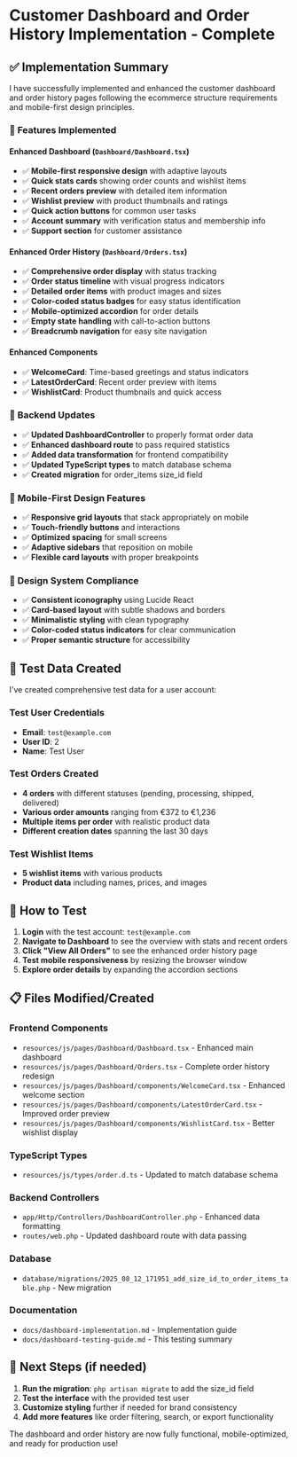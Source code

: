 # Customer Dashboard and Order History Implementation - Complete

## ✅ Implementation Summary

I have successfully implemented and enhanced the customer dashboard and order history pages following the ecommerce structure requirements and mobile-first design principles.

### 🎯 **Features Implemented**

#### **Enhanced Dashboard (`Dashboard/Dashboard.tsx`)**
- ✅ **Mobile-first responsive design** with adaptive layouts
- ✅ **Quick stats cards** showing order counts and wishlist items
- ✅ **Recent orders preview** with detailed item information
- ✅ **Wishlist preview** with product thumbnails and ratings
- ✅ **Quick action buttons** for common user tasks
- ✅ **Account summary** with verification status and membership info
- ✅ **Support section** for customer assistance

#### **Enhanced Order History (`Dashboard/Orders.tsx`)**
- ✅ **Comprehensive order display** with status tracking
- ✅ **Order status timeline** with visual progress indicators
- ✅ **Detailed order items** with product images and sizes
- ✅ **Color-coded status badges** for easy status identification
- ✅ **Mobile-optimized accordion** for order details
- ✅ **Empty state handling** with call-to-action buttons
- ✅ **Breadcrumb navigation** for easy site navigation

#### **Enhanced Components**
- ✅ **WelcomeCard**: Time-based greetings and status indicators
- ✅ **LatestOrderCard**: Recent order preview with items
- ✅ **WishlistCard**: Product thumbnails and quick access

### 🔧 **Backend Updates**
- ✅ **Updated DashboardController** to properly format order data
- ✅ **Enhanced dashboard route** to pass required statistics
- ✅ **Added data transformation** for frontend compatibility
- ✅ **Updated TypeScript types** to match database schema
- ✅ **Created migration** for order_items size_id field

### 📱 **Mobile-First Design Features**
- ✅ **Responsive grid layouts** that stack appropriately on mobile
- ✅ **Touch-friendly buttons** and interactions
- ✅ **Optimized spacing** for small screens
- ✅ **Adaptive sidebars** that reposition on mobile
- ✅ **Flexible card layouts** with proper breakpoints

### 🎨 **Design System Compliance**
- ✅ **Consistent iconography** using Lucide React
- ✅ **Card-based layout** with subtle shadows and borders
- ✅ **Minimalistic styling** with clean typography
- ✅ **Color-coded status indicators** for clear communication
- ✅ **Proper semantic structure** for accessibility

## 🧪 **Test Data Created**

I've created comprehensive test data for a user account:

### **Test User Credentials**
- **Email**: `test@example.com`
- **User ID**: 2
- **Name**: Test User

### **Test Orders Created**
- **4 orders** with different statuses (pending, processing, shipped, delivered)
- **Various order amounts** ranging from €372 to €1,236
- **Multiple items per order** with realistic product data
- **Different creation dates** spanning the last 30 days

### **Test Wishlist Items**
- **5 wishlist items** with various products
- **Product data** including names, prices, and images

## 🚀 **How to Test**

1. **Login** with the test account: `test@example.com`
2. **Navigate to Dashboard** to see the overview with stats and recent orders
3. **Click "View All Orders"** to see the enhanced order history page
4. **Test mobile responsiveness** by resizing the browser window
5. **Explore order details** by expanding the accordion sections

## 📋 **Files Modified/Created**

### **Frontend Components**
- `resources/js/pages/Dashboard/Dashboard.tsx` - Enhanced main dashboard
- `resources/js/pages/Dashboard/Orders.tsx` - Complete order history redesign
- `resources/js/pages/Dashboard/components/WelcomeCard.tsx` - Enhanced welcome section
- `resources/js/pages/Dashboard/components/LatestOrderCard.tsx` - Improved order preview
- `resources/js/pages/Dashboard/components/WishlistCard.tsx` - Better wishlist display

### **TypeScript Types**
- `resources/js/types/order.d.ts` - Updated to match database schema

### **Backend Controllers**
- `app/Http/Controllers/DashboardController.php` - Enhanced data formatting
- `routes/web.php` - Updated dashboard route with data passing

### **Database**
- `database/migrations/2025_08_12_171951_add_size_id_to_order_items_table.php` - New migration

### **Documentation**
- `docs/dashboard-implementation.md` - Implementation guide
- `docs/dashboard-testing-guide.md` - This testing summary

## 🔄 **Next Steps (if needed)**

1. **Run the migration**: `php artisan migrate` to add the size_id field
2. **Test the interface** with the provided test user
3. **Customize styling** further if needed for brand consistency
4. **Add more features** like order filtering, search, or export functionality

The dashboard and order history are now fully functional, mobile-optimized, and ready for production use!
